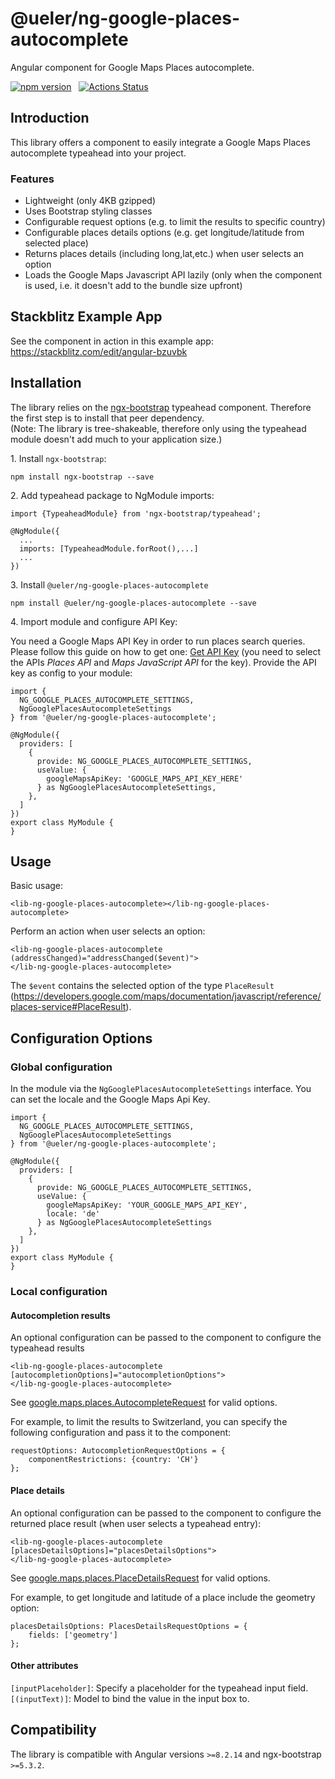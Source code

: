 # @ueler/ng-google-places-autocomplete
Angular component for Google Maps Places autocomplete.

[![npm version](https://badge.fury.io/js/%40ueler%2Fng-google-places-autocomplete.svg)](https://badge.fury.io/js/%40ueler%2Fng-google-places-autocomplete) &nbsp;
[![Actions Status](https://github.com/ueler/ng-google-places-autocomplete/workflows/Build%20and%20Test/badge.svg)](https://github.com/ueler/ng-google-places-autocomplete/actions)

## Introduction
This library offers a component 
to easily integrate a Google Maps Places autocomplete typeahead into your project.

### Features
- Lightweight (only 4KB gzipped)
- Uses Bootstrap styling classes
- Configurable request options (e.g. to limit the results to specific country)
- Configurable places details options (e.g. get longitude/latitude from selected place)
- Returns places details (including long,lat,etc.) when user selects an option
- Loads the Google Maps Javascript API lazily (only when the component is used, i.e. it doesn't add to the bundle size upfront)

## Stackblitz Example App
See the component in action in this example app:
https://stackblitz.com/edit/angular-bzuvbk

## Installation
The library relies on the [ngx-bootstrap](https://github.com/valor-software/ngx-bootstrap) typeahead component. 
Therefore the first step is to install that peer dependency.  
(Note: The library is tree-shakeable, therefore only using the typeahead module doesn't add much to your application size.)


1\. Install ``ngx-bootstrap``:
```
npm install ngx-bootstrap --save
```

2\. Add typeahead package to NgModule imports:
```
import {TypeaheadModule} from 'ngx-bootstrap/typeahead';

@NgModule({
  ...
  imports: [TypeaheadModule.forRoot(),...]
  ...
})
```

3\. Install ``@ueler/ng-google-places-autocomplete``
```
npm install @ueler/ng-google-places-autocomplete --save
```

4\. Import module and configure API Key:  

You need a Google Maps API Key in order to run places search queries.  
Please follow this guide on how to get one: [Get API Key](https://developers.google.com/places/web-service/get-api-key)
(you need to select the APIs _Places API_ and _Maps JavaScript API_ for the key).
Provide the API key as config to your module:
```
import {
  NG_GOOGLE_PLACES_AUTOCOMPLETE_SETTINGS,
  NgGooglePlacesAutocompleteSettings
} from '@ueler/ng-google-places-autocomplete';

@NgModule({
  providers: [
    {
      provide: NG_GOOGLE_PLACES_AUTOCOMPLETE_SETTINGS,
      useValue: {
        googleMapsApiKey: 'GOOGLE_MAPS_API_KEY_HERE'
      } as NgGooglePlacesAutocompleteSettings,
    },
  ]
})
export class MyModule {
}
```

## Usage
Basic usage:
```
<lib-ng-google-places-autocomplete></lib-ng-google-places-autocomplete>
```

Perform an action when user selects an option:
```
<lib-ng-google-places-autocomplete (addressChanged)="addressChanged($event)">
</lib-ng-google-places-autocomplete>
```
The ``$event`` contains the selected option of the type ``PlaceResult`` (https://developers.google.com/maps/documentation/javascript/reference/places-service#PlaceResult).

## Configuration Options
### Global configuration
In the module via the ``NgGooglePlacesAutocompleteSettings`` interface. You can set the locale and the Google Maps Api Key.
```
import {
  NG_GOOGLE_PLACES_AUTOCOMPLETE_SETTINGS,
  NgGooglePlacesAutocompleteSettings
} from '@ueler/ng-google-places-autocomplete';

@NgModule({
  providers: [
    {
      provide: NG_GOOGLE_PLACES_AUTOCOMPLETE_SETTINGS,
      useValue: {
        googleMapsApiKey: 'YOUR_GOOGLE_MAPS_API_KEY',
        locale: 'de'
      } as NgGooglePlacesAutocompleteSettings
    },
  ]
})
export class MyModule {
}
```

### Local configuration
#### Autocompletion results
An optional configuration can be passed to the component to configure the typeahead results
```
<lib-ng-google-places-autocomplete [autocompletionOptions]="autocompletionOptions">
</lib-ng-google-places-autocomplete>
```
See [google.maps.places.AutocompleteRequest](https://developers.google.com/maps/documentation/javascript/reference/places-autocomplete-service#AutocompletionRequest) for valid options.

For example, to limit the results to Switzerland, you can specify the following configuration and pass it to the component:
```
requestOptions: AutocompletionRequestOptions = {
    componentRestrictions: {country: 'CH'}
};
```

#### Place details
An optional configuration can be passed to the component to configure the returned place result (when user selects a typeahead entry):
```
<lib-ng-google-places-autocomplete [placesDetailsOptions]="placesDetailsOptions">
</lib-ng-google-places-autocomplete>
```
See [google.maps.places.PlaceDetailsRequest](https://developers.google.com/maps/documentation/javascript/reference/places-service#PlaceDetailsRequest) for valid options.

For example, to get longitude and latitude of a place include the geometry option:
```
placesDetailsOptions: PlacesDetailsRequestOptions = {
    fields: ['geometry']
};
```

#### Other attributes
``[inputPlaceholder]``: Specify a placeholder for the typeahead input field.  
``[(inputText)]``: Model to bind the value in the input box to.


## Compatibility
The library is compatible with Angular versions ``>=8.2.14`` and ngx-bootstrap ``>=5.3.2``.
